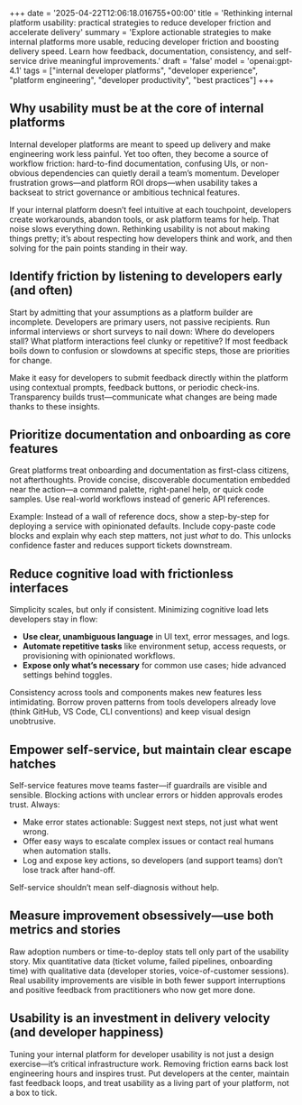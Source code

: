+++
date = '2025-04-22T12:06:18.016755+00:00'
title = 'Rethinking internal platform usability: practical strategies to reduce developer friction and accelerate delivery'
summary = 'Explore actionable strategies to make internal platforms more usable, reducing developer friction and boosting delivery speed. Learn how feedback, documentation, consistency, and self-service drive meaningful improvements.'
draft = 'false'
model = 'openai:gpt-4.1'
tags = ["internal developer platforms", "developer experience", "platform engineering", "developer productivity", "best practices"]
+++


## Why usability must be at the core of internal platforms

Internal developer platforms are meant to speed up delivery and make engineering work less painful. Yet too often, they become a source of workflow friction: hard-to-find documentation, confusing UIs, or non-obvious dependencies can quietly derail a team’s momentum. Developer frustration grows—and platform ROI drops—when usability takes a backseat to strict governance or ambitious technical features.

If your internal platform doesn’t feel intuitive at each touchpoint, developers create workarounds, abandon tools, or ask platform teams for help. That noise slows everything down. Rethinking usability is not about making things pretty; it’s about respecting how developers think and work, and then solving for the pain points standing in their way.


## Identify friction by listening to developers early (and often)

Start by admitting that your assumptions as a platform builder are incomplete. Developers are primary users, not passive recipients. Run informal interviews or short surveys to nail down: Where do developers stall? What platform interactions feel clunky or repetitive? If most feedback boils down to confusion or slowdowns at specific steps, those are priorities for change.

Make it easy for developers to submit feedback directly within the platform using contextual prompts, feedback buttons, or periodic check-ins. Transparency builds trust—communicate what changes are being made thanks to these insights.


## Prioritize documentation and onboarding as core features

Great platforms treat onboarding and documentation as first-class citizens, not afterthoughts. Provide concise, discoverable documentation embedded near the action—a command palette, right-panel help, or quick code samples. Use real-world workflows instead of generic API references.

Example: Instead of a wall of reference docs, show a step-by-step for deploying a service with opinionated defaults. Include copy-paste code blocks and explain why each step matters, not just _what_ to do. This unlocks confidence faster and reduces support tickets downstream.


## Reduce cognitive load with frictionless interfaces

Simplicity scales, but only if consistent. Minimizing cognitive load lets developers stay in flow:

- **Use clear, unambiguous language** in UI text, error messages, and logs.
- **Automate repetitive tasks** like environment setup, access requests, or provisioning with opinionated workflows.
- **Expose only what’s necessary** for common use cases; hide advanced settings behind toggles.

Consistency across tools and components makes new features less intimidating. Borrow proven patterns from tools developers already love (think GitHub, VS Code, CLI conventions) and keep visual design unobtrusive.


## Empower self-service, but maintain clear escape hatches

Self-service features move teams faster—if guardrails are visible and sensible. Blocking actions with unclear errors or hidden approvals erodes trust. Always:

- Make error states actionable: Suggest next steps, not just what went wrong.
- Offer easy ways to escalate complex issues or contact real humans when automation stalls.
- Log and expose key actions, so developers (and support teams) don’t lose track after hand-off.

Self-service shouldn’t mean self-diagnosis without help.


## Measure improvement obsessively—use both metrics and stories

Raw adoption numbers or time-to-deploy stats tell only part of the usability story. Mix quantitative data (ticket volume, failed pipelines, onboarding time) with qualitative data (developer stories, voice-of-customer sessions). Real usability improvements are visible in both fewer support interruptions and positive feedback from practitioners who now get more done.


## Usability is an investment in delivery velocity (and developer happiness)

Tuning your internal platform for developer usability is not just a design exercise—it’s critical infrastructure work. Removing friction earns back lost engineering hours and inspires trust. Put developers at the center, maintain fast feedback loops, and treat usability as a living part of your platform, not a box to tick.
